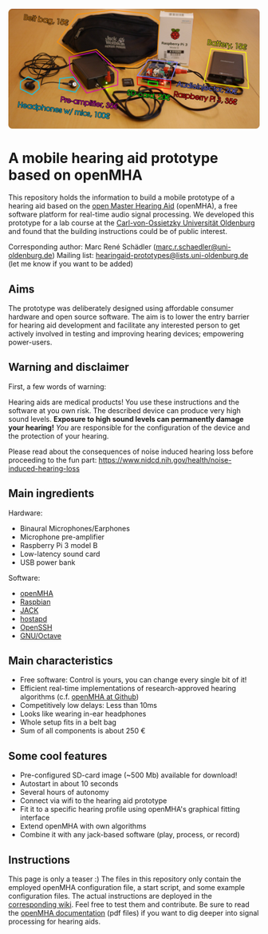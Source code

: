 ![Image](images/hardware.jpg)


# A mobile hearing aid prototype based on openMHA
This repository holds the information to build a mobile prototype of a hearing aid based on the [open Master Hearing Aid](https://www.openmha.org) (openMHA), a free software platform for real-time audio signal processing.
We developed this prototype for a lab course at the [Carl-von-Ossietzky Universität Oldenburg](https://uni-ol.de) and found that the building instructions could be of public interest.

Corresponding author: Marc René Schädler (marc.r.schaedler@uni-oldenburg.de)
Mailing list: hearingaid-prototypes@lists.uni-oldenburg.de (let me know if you want to be added)


## Aims
The prototype was deliberately designed using affordable consumer hardware and open source software. The aim is to lower the entry barrier for hearing aid development and facilitate any interested person to get actively involved in testing and improving hearing devices; empowering power-users.


## Warning and disclaimer
First, a few words of warning:

Hearing aids are medical products!
You use these instructions and the software at you own risk.
The described device can produce very high sound levels.
**Exposure to high sound levels can permanently damage your hearing!**
*You* are responsible for the configuration of the device and the protection of your hearing.

Please read about the consequences of noise induced hearing loss before proceeding to the fun part: https://www.nidcd.nih.gov/health/noise-induced-hearing-loss


## Main ingredients

Hardware:
* Binaural Microphones/Earphones
* Microphone pre-amplifier
* Raspberry Pi 3 model B
* Low-latency sound card
* USB power bank

Software:
* [openMHA](https://www.openmha.org)
* [Raspbian](http://www.raspbian.org/)
* [JACK](http://www.jackaudio.org/)
* [hostapd](http://w1.fi/hostapd/)
* [OpenSSH](https://www.openssh.com/)
* [GNU/Octave](http://www.octave.org/)


## Main characteristics
* Free software: Control is yours, you can change every single bit of it!
* Efficient real-time implementations of research-approved hearing algorithms (c.f. [openMHA at Github](https://github.com/HoerTech-gGmbH/openMHA))
* Competitively low delays: Less than 10ms
* Looks like wearing in-ear headphones
* Whole setup fits in a belt bag
* Sum of all components is about 250 €


## Some cool features
* Pre-configured SD-card image (~500 Mb) available for download!
* Autostart in about 10 seconds
* Several hours of autonomy
* Connect via wifi to the hearing aid prototype
* Fit it to a specific hearing profile using openMHA's graphical fitting interface
* Extend openMHA with own algorithms
* Combine it with any jack-based software (play, process, or record)


## Instructions
This page is only a teaser :)
The files in this repository only contain the employed openMHA configuration file, a start script, and some example configuration files.
The actual instructions are deployed in the [corresponding wiki](https://github.com/m-r-s/hearingaid-prototype/wiki).
Feel free to test them and contribute.
Be sure to read the [openMHA documentation](https://github.com/HoerTech-gGmbH/openMHA) (pdf files) if you want to dig deeper into signal processing for hearing aids.

